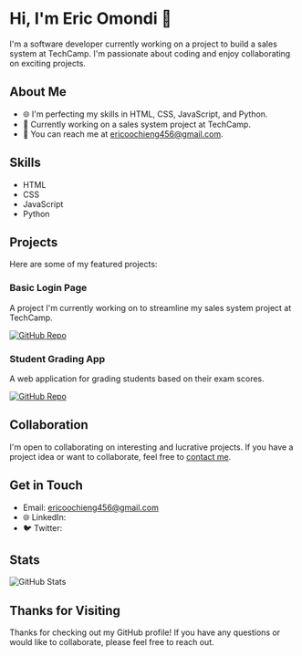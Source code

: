 # Hi, I'm Eric Omondi 👋

I'm a software developer currently working on a project to build a sales system at TechCamp.
I'm passionate about coding and enjoy collaborating on exciting projects.

## About Me

- 🌐 I'm perfecting my skills in HTML, CSS, JavaScript, and Python.
- 💼 Currently working on a sales system project at TechCamp.
- 📧 You can reach me at [ericoochieng456@gmail.com](mailto:ericoochieng456@gmail.com).

 ## Skills

- HTML
- CSS
- JavaScript
- Python

## Projects

Here are some of my featured projects:

### Basic Login Page

A project I'm currently working on to streamline my sales system project at TechCamp.

[![GitHub Repo](https://img.shields.io/badge/GitHub-Repo-green.svg)](https://github.com/ericomondi/basic-login-page)

### Student Grading App

A web application for grading students based on their exam scores.

[![GitHub Repo](https://img.shields.io/badge/GitHub-Repo-green.svg)](https://github.com/ericomondi/students-grading-app)



## Collaboration

I'm open to collaborating on interesting and lucrative projects. If you have a project idea or want to collaborate, feel free to [contact me](mailto:ericoochieng456@gmail.com).

## Get in Touch

- Email: [ericoochieng456@gmail.com](mailto:ericoochieng456@gmail.com)
- 🌐 LinkedIn: 
- 🐦 Twitter: 


## Stats

![GitHub Stats](https://github-readme-stats.vercel.app/api?username=ericomondi&show_icons=true&theme=dark)

## Thanks for Visiting

Thanks for checking out my GitHub profile! If you have any questions or would like to collaborate, please feel free to reach out.











